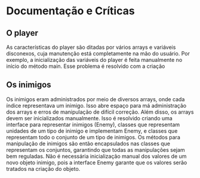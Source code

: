 # Documentação e Críticas

## O player

As características do player são ditadas por vários arrays e variáveis disconexos, cuja manutenção está completamente na mão do usuário. Por exemplo, a inicialização das variáveis do player é feita manualmente no início do método main. Esse problema é resolvido com a criação 


## Os inimigos

Os inimigos eram administrados por meio de diversos arrays, onde cada índice representava um inimigo. Isso abre espaço para má administração dos arrays e erros de manipulação de difícil correção. Além disso, os arrays devem ser inicializados manualmente.
Isso é resolvido criando uma interface para representar inimigos (Enemy), classes que representam unidades de um tipo de inimigo e implementam Enemy, e classes que representam todo o conjunto de um tipo de inimigos. Os métodos para manipulação de inimigos são então encapsulados nas classes que representam os conjuntos, garantindo que todas as manipulações sejam bem reguladas. Não é necessária inicialização manual dos valores de um novo objeto inimigo, pois a interface Enemy garante que os valores serão tratados na criação do objeto.